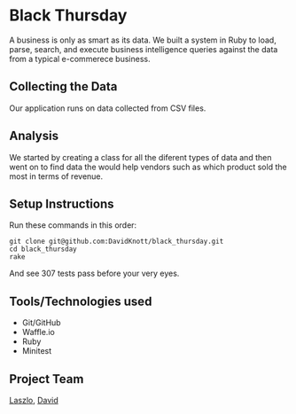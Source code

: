 # Black Thursday


A business is only as smart as its data. We built a system in Ruby to load, parse, search, and execute business intelligence queries against the data from a typical e-commerece business.


## Collecting the Data
Our application runs on data collected from CSV files.


## Analysis
We started by creating a class for all the diferent types of data and then went on to find data the would help vendors such as which product sold the most in terms of revenue.

## Setup Instructions
Run these commands in this order:
```
git clone git@github.com:DavidKnott/black_thursday.git
cd black_thursday
rake

```
And see 307 tests pass before your very eyes.


## Tools/Technologies used
* Git/GitHub
* Waffle.io
* Ruby
* Minitest

## Project Team
[Laszlo](https://github.com/Laszlo-JFLMTCO), [David](https://github.com/DavidKnott)
